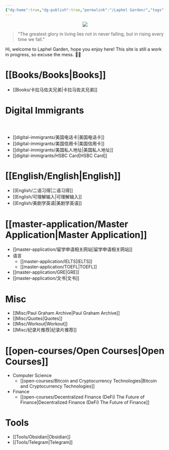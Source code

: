 ```yaml
---
{"dg-home":true,"dg-publish":true,"permalink":"/Laphel Garden/","tags":["gardenEntry"],"dgPassFrontmatter":true,"created":"2023-04-22T11:14:19.123+08:00","updated":"2023-05-08T15:54:06.185+08:00"}
---
```



<center>
<img src="https://sep.turbifycdn.com/ay/paulgraham/index-1.gif">
</center>

<blockquote> "The greatest glory in living lies not in never falling, but in rising every time we fall."
</blockquote>
Hi, welcome to Laphel Garden, hope you enjoy here!
This site is still a work in progress, so excuse the mess. 👷‍♂️

# [[Books/Books\|Books]]
- [[Books/卡拉马佐夫兄弟\|卡拉马佐夫兄弟]]



# Digital Immigrants

<div class="transclusion internal-embed is-loaded"><svg xmlns="http://www.w3.org/2000/svg" width="24" height="24" viewBox="0 0 24 24" fill="none" stroke="currentColor" stroke-width="2" stroke-linecap="round" stroke-linejoin="round" class="svg-icon lucide-link"></svg>
<div class="markdown-embed">

- [[digital-immigrants/美国电话卡\|美国电话卡]]
- [[digital-immigrants/美国信用卡\|美国信用卡]]
- [[digital-immigrants/美国私人地址\|美国私人地址]]
- [[digital-immigrants/HSBC Card\|HSBC Card]]

</div></div>



# [[English/English\|English]]

- [[English/二语习得\|二语习得]]
- [[English/可理解输入\|可理解输入]]
- [[English/美剧学英语\|美剧学英语]]


# [[master-application/Master Application\|Master Application]]

- [[master-application/留学申请相关网站\|留学申请相关网站]]
- 语言
	- [[master-application/IELTS\|IELTS]]
	- [[master-application/TOEFL\|TOEFL]]
- [[master-application/GRE\|GRE]]
- [[master-application/文书\|文书]]

# Misc

- [[Misc/Paul Graham Archive\|Paul Graham Archive]]
- [[Misc/Quotes\|Quotes]]
- [[Misc/Workout\|Workout]]
- [[Misc/纪录片推荐\|纪录片推荐]]



# [[open-courses/Open Courses\|Open Courses]]

- Computer Science
	- [[open-courses/Bitcoin and Cryptocurrency Technologies\|Bitcoin and Cryptocurrency Technologies]]
- Finance
	- [[open-courses/Decentralized Finance (DeFi) The Future of Finance\|Decentralized Finance (DeFi) The Future of Finance]]




# Tools
- [[Tools/Obsidian\|Obsidian]]
- [[Tools/Telegram\|Telegram]]
